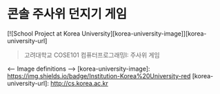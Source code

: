 # 콘솔 주사위 던지기 게임

[![School Project at Korea University][korea-university-image]][korea-university-url]

> 고려대학교 COSE101 컴퓨터프로그래밍I: 주사위 게임

<-- Image definitions -->
[korea-university-image]: https://img.shields.io/badge/Institution-Korea%20University-red
[korea-university-url]: http://cs.korea.ac.kr
